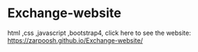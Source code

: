 # Exchange-website
html ,css ,javascript ,bootstrap4, 
click here to see the website: https://zarpoosh.github.io/Exchange-website/
